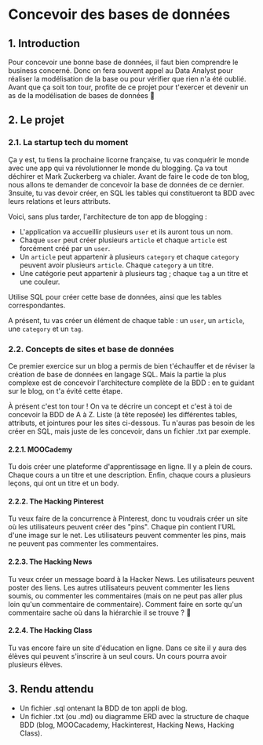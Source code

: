 # Concevoir des bases de données

## 1. Introduction
Pour concevoir une bonne base de données, il faut bien comprendre le business concerné. Donc on fera souvent appel au Data Analyst pour réaliser la modélisation de la base ou pour vérifier que rien n'a été oublié. Avant que ça soit ton tour, profite de ce projet pour t'exercer et devenir un as de la modélisation de bases de données 🦁

## 2. Le projet
### 2.1. La startup tech du moment
Ça y est, tu tiens la prochaine licorne française, tu vas conquérir le monde avec une app qui va révolutionner le monde du blogging. Ça va tout déchirer et Mark Zuckerberg va chialer. Avant de faire le code de ton blog, nous allons te demander de concevoir la base de données de ce dernier. 3nsuite, tu vas devoir créer, en SQL les tables qui constitueront ta BDD avec leurs relations et leurs attributs.

Voici, sans plus tarder, l'architecture de ton app de blogging :

- L'application va accueillir plusieurs `user` et ils auront tous un nom.
- Chaque `user` peut créer plusieurs `article` et chaque `article` est forcément créé par un `user`.
- Un `article` peut appartenir à plusieurs `category` et chaque `category` peuvent avoir plusieurs `article`. Chaque `category` a un titre.
- Une catégorie peut appartenir à plusieurs tag ; chaque `tag` a un titre et une couleur.

Utilise SQL pour créer cette base de données, ainsi que les tables correspondantes.

A présent, tu vas créer un élément de chaque table : un `user`, un `article`, une `category` et un `tag`.

### 2.2. Concepts de sites et base de données
Ce premier exercice sur un blog a permis de bien t'échauffer et de réviser la création de base de données en langage SQL. Mais la partie la plus complexe est de concevoir l'architecture complète de la BDD : en te guidant sur le blog, on t'a évité cette étape.

À présent c'est ton tour ! On va te décrire un concept et c'est à toi de concevoir la BDD de A à Z. Liste (à tête reposée) les différentes tables, attributs, et jointures pour les sites ci-dessous. Tu n'auras pas besoin de les créer en SQL, mais juste de les concevoir, dans un fichier .txt par exemple.

#### 2.2.1. MOOCademy
Tu dois créer une plateforme d'apprentissage en ligne. Il y a plein de cours. Chaque cours a un titre et une description. Enfin, chaque cours a plusieurs leçons, qui ont un titre et un body.

#### 2.2.2. The Hacking Pinterest
Tu veux faire de la concurrence à Pinterest, donc tu voudrais créer un site où les utilisateurs peuvent créer des "pins". Chaque pin contient l'URL d'une image sur le net. Les utilisateurs peuvent commenter les pins, mais ne peuvent pas commenter les commentaires.

#### 2.2.3. The Hacking News
Tu veux créer un message board à la Hacker News. Les utilisateurs peuvent poster des liens. Les autres utilisateurs peuvent commenter les liens soumis, ou commenter les commentaires (mais on ne peut pas aller plus loin qu'un commentaire de commentaire). Comment faire en sorte qu'un commentaire sache où dans la hiérarchie il se trouve ? 🤔

#### 2.2.4. The Hacking Class
Tu vas encore faire un site d'éducation en ligne. Dans ce site il y aura des élèves qui peuvent s'inscrire à un seul cours. Un cours pourra avoir plusieurs élèves.

## 3. Rendu attendu
- Un fichier .sql ontenant la BDD de ton appli de blog.
- Un fichier .txt (ou .md) ou diagramme ERD avec la structure de chaque BDD (blog, MOOCacademy, Hackinterest, Hacking News, Hacking Class).
